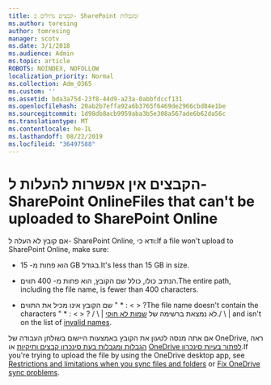 ```yaml
---
title: קבצים גדולים ב- SharePoint ומגבלות
ms.author: toresing
author: tomresing
manager: scotv
ms.date: 3/1/2018
ms.audience: Admin
ms.topic: article
ROBOTS: NOINDEX, NOFOLLOW
localization_priority: Normal
ms.collection: Adm_O365
ms.custom: ''
ms.assetid: bda3a75d-23f8-44d9-a23a-0abbfdccf131
ms.openlocfilehash: 20ab2b7effa92a6b3765f6469de2966cbd84e1be
ms.sourcegitcommit: 1d98db8acb9959aba3b5e308a567ade6b62da56c
ms.translationtype: MT
ms.contentlocale: he-IL
ms.lasthandoff: 08/22/2019
ms.locfileid: "36497588"
---
```

# <a name="files-that-cant-be-uploaded-to-sharepoint-online"></a><span data-ttu-id="da2ca-102">הקבצים אין אפשרות להעלות ל- SharePoint Online</span><span class="sxs-lookup"><span data-stu-id="da2ca-102">Files that can't be uploaded to SharePoint Online</span></span>

<span data-ttu-id="da2ca-103">אם קובץ לא העלה ל- SharePoint Online, ודא כי:</span><span class="sxs-lookup"><span data-stu-id="da2ca-103">If a file won't upload to SharePoint Online, make sure:</span></span>
  
- <span data-ttu-id="da2ca-104">הוא פחות מ- 15 GB בגודל.</span><span class="sxs-lookup"><span data-stu-id="da2ca-104">It's less than 15 GB in size.</span></span>
    
- <span data-ttu-id="da2ca-105">הנתיב כולו, כולל שם הקובץ, הוא פחות מ- 400 תווים.</span><span class="sxs-lookup"><span data-stu-id="da2ca-105">The entire path, including the file name, is fewer than 400 characters.</span></span>
    
- <span data-ttu-id="da2ca-106">שם הקובץ אינו מכיל את התווים " \* : \< \> ?</span><span class="sxs-lookup"><span data-stu-id="da2ca-106">The file name doesn't contain the characters " \* : \< \> ?</span></span> <span data-ttu-id="da2ca-107">/ \ | לא נמצאת ברשימה של [שמות לא חוקי](https://go.microsoft.com/fwlink/?linkid=866430).</span><span class="sxs-lookup"><span data-stu-id="da2ca-107">/ \ | and isn't on the list of [invalid names](https://go.microsoft.com/fwlink/?linkid=866430).</span></span>
    
<span data-ttu-id="da2ca-108">אם אתה מנסה לטעון את הקובץ באמצעות היישום בשולחן העבודה של OneDrive, ראה [הגבלות ומגבלות בעת סינכרון קבצים ותיקיות](http://go.microsoft.com/fwlink/p/?LinkID=717734) או [OneDrive לפתור בעיות סינכרון](https://go.microsoft.com/fwlink/?linkid=866431).</span><span class="sxs-lookup"><span data-stu-id="da2ca-108">If you're trying to upload the file by using the OneDrive desktop app, see [Restrictions and limitations when you sync files and folders](http://go.microsoft.com/fwlink/p/?LinkID=717734) or [Fix OneDrive sync problems](https://go.microsoft.com/fwlink/?linkid=866431).</span></span>
  

